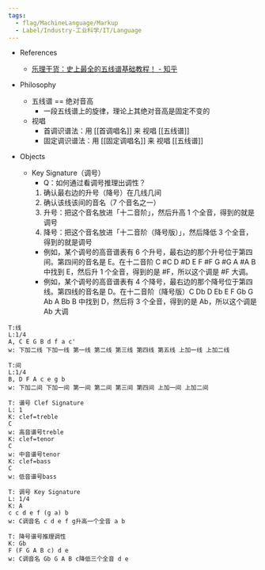```yaml
---
tags:
  - flag/MachineLanguage/Markup
  - Label/Industry-工业科学/IT/Language
---
```


- References
    - [乐理干货：史上最全的五线谱基础教程！ - 知乎](https://zhuanlan.zhihu.com/p/31864712)

- Philosophy
    - 五线谱 == 绝对音高
        - 一段五线谱上的旋律，理论上其绝对音高是固定不变的
    - 视唱
        - 首调识谱法：用 [[首调唱名]] 来 视唱 [[五线谱]]
        - 固定调识谱法：用 [[固定调唱名]] 来 视唱 [[五线谱]]

- Objects
    - Key Signature（调号）
        - Q：如何通过看调号推理出调性？
        1. 确认最右边的升号（降号）在几线几间
        2. 确认该线该间的音名（7 个音名之一）
        3. 升号：把这个音名放进「十二音阶」，然后升高 1 个全音，得到的就是调号
        4. 降号：把这个音名放进「十二音阶（降号版）」，然后降低 3 个全音，得到的就是调号
        - 例如，某个调号的高音谱表有 6 个升号，最右边的那个升号位于第四间。第四间的音名是 E。在十二音阶 C \#C D \#D E F \#F G \#G A \#A B 中找到 E，然后升 1 个全音，得到的是 \#F，所以这个调是 \#F 大调。
        - 例如，某个调号的高音谱表有 4 个降号，最右边的那个降号位于第四线。第四线的音名是 D。在十二音阶（降号版）C Db D Eb E F Gb G Ab A Bb B 中找到 D，然后将 3 个全音，得到的是 Ab，所以这个调是 Ab 大调

```music-abc
T:线
L:1/4
A, C E G B d f a c'
w: 下加二线 下加一线 第一线 第二线 第三线 第四线 第五线 上加一线 上加二线
```

```music-abc
T:间
L:1/4
B, D F A c e g b
w: 下加二间 下加一间 第一间 第二间 第三间 第四间 上加一间 上加二间
```

```music-abc
T: 谱号 Clef Signature
L: 1
K: clef=treble
C
w: 高音谱号treble
K: clef=tenor
C
w: 中音谱号tenor
K: clef=bass
C
w: 低音谱号bass
```

```music-abc
T: 调号 Key Signature
L: 1/4
K: A
c c d e f (g a) b
w: C调音名 c d e f g升高一个全音 a b
```

```music-abc
T: 降号谱号推理调性
K: Gb
F (F G A B c) d e
w: C调音名 Gb G A B c降低三个全音 d e
```
